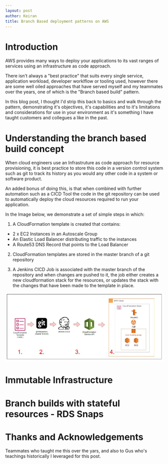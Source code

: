 ```yaml
---
layout: post
author: Keiran
title: Branch Based deployment patterns on AWS
---
```


# Introduction
AWS provides many ways to deploy your applications to its vast ranges of services using an infrastructure as code approach.

There isn't always a "best practice" that suits every single service, application workload, developer worklflow or tooling used, however there are some well oiled approaches that have served myself and my teammates over the years, one of which is the "Branch based build" pattern.

In this blog post, I thought I'd strip this back to basics and walk through the pattern, demonstrating it's objectives, it's capabilities and to it's limitations and considerations for use in your environment as it's something I have taught customers and collegues a like in the past.


# Understanding the branch based build concept

When cloud engineers use an Infrastruture as code approach for resource provisioning, it is best practice to store this code in a version control system such as git to track its history as you would any other code in a system or software product.

An added bonus of doing this, is that when combined with further automation such as a CICD Tool the code in the git repository can be used to automatically deploy the cloud resources required to run your application.

In the Image below, we demonstrate a set of simple steps in which:

1. A CloudFormation template is created that contains:
  * 2 x EC2 Instances in an Autoscale Group
  * An Elastic Load Balancer distributing traffic to the instances
  * A Route53 DNS Record that points to the Load Balancer

2. CloudFormation templates are stored in the master branch of a git repository

3. A Jenkins CICD Job is associated with the master branch of the repository and when changes are pushed to it, the job either creates a new cloudformation stack for the resources, or updates the stack with the changes that have been made to the template in place.


![](img/Basic-CFN-Pipeline.jpg)


# Immutable Infrastructure 


# Branch builds with stateful resources - RDS Snaps


# Thanks and Acknowledgements
Teammates who taught me this over the yars, and also to Gus who's teachings historically I leveraged for this post.